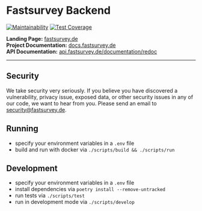 # Fastsurvey Backend

[![Maintainability](https://api.codeclimate.com/v1/badges/0886890b76260c1eb047/maintainability)](https://codeclimate.com/github/fastsurvey/backend/maintainability) [![Test Coverage](https://api.codeclimate.com/v1/badges/0886890b76260c1eb047/test_coverage)](https://codeclimate.com/github/fastsurvey/backend/test_coverage)

**Landing Page:** [fastsurvey.de](https://fastsurvey.de/)</br>
**Project Documentation:** [docs.fastsurvey.de](https://docs.fastsurvey.de/)</br>
**API Documentation:** [api.fastsurvey.de/documentation/redoc](https://api.fastsurvey.de/documentation/redoc)

---

## Security

We take security very seriously. If you believe you have discovered a vulnerability, privacy issue, exposed data, or other security issues in any of our code, we want to hear from you. Please send an email to security@fastsurvey.de.

## Running

- specify your environment variables in a `.env` file
- build and run with docker via `./scripts/build && ./scripts/run`

## Development

- specify your environment variables in a `.env` file
- install dependencies via `poetry install --remove-untracked`
- run tests via `./scripts/test`
- run in development mode via `./scripts/develop`
